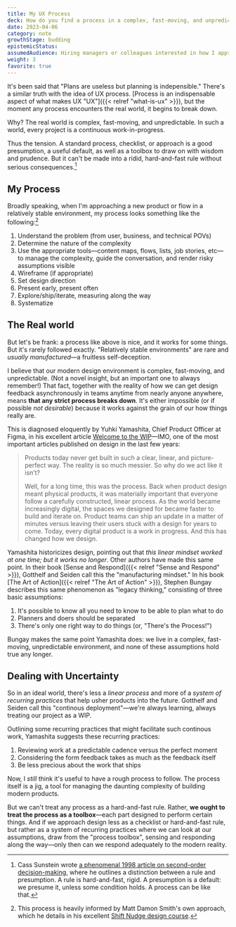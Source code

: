 ```yaml
---
title: My UX Process
deck: How do you find a process in a complex, fast-moving, and unpredictable environment?
date: 2023-04-06
category: note
growthStage: budding
epistemicStatus: 
assumedAudience: Hiring managers or colleagues interested in how I approach UX as a process. Nothing novel here if you've been following industry trends for awhile, but it's worthwhile to me to collect my POV in one place!
weight: 3
favorite: true
---
```


It's been said that "Plans are useless but planning is indepensible." There's a similar truth with the idea of UX process. [Process is an indispensable aspect of what makes UX "UX"]({{< relref "what-is-ux" >}}), but the moment any process encounters the real world, it begins to break down.

Why? The real world is complex, fast-moving, and unpredictable. In such a world, every project is a continuous work-in-progress.

Thus the tension. A standard process, checklist, or approach is a good presumption, a useful default, as well as a toolbox to draw on with wisdom and prudence. But it can't be made into a ridid, hard-and-fast rule without serious consequences.[^1]

## My Process
Broadly speaking, when I'm approaching a new product or flow in a relatively stable environment, my process looks something like the following:[^2]

1. Understand the problem (from user, business, and technical POVs)
2. Determine the nature of the complexity
3. Use the appropriate tools—content maps, flows, lists, job stories, etc—to manage the complexity, guide the conversation, and render risky assumptions visible
4. Wireframe (if appropriate)
5. Set design direction
6. Present early, present often
7. Explore/ship/iterate, measuring along the way
8. Systematize

## The Real world
But let's be frank: a process like above is nice, and it works for some things. But it's rarely followed exactly. "Relatively stable environments" are rare and _usually manufactured_—a fruitless self-deception.

I believe that our modern design environment is complex, fast-moving, and unpredictable. (Not a novel insight, but an important one to always remember!) That fact, together with the reality of how we can get design feedback asynchronously in teams anytime from nearly anyone anywhere, means **that any strict process breaks down**. It's either impossible (or if possible _not desirable_) because it works against the grain of our how things really are.

This is diagnosed eloquently by Yuhki Yamashita, Chief Product Officer at Figma, in his excellent article [Welcome to the WIP](https://www.figma.com/blog/welcome-to-the-wip/)—IMO, one of the most important articles published on design in the last few years:

> Products today never get built in such a clear, linear, and picture-perfect way. The reality is so much messier. So why do we act like it isn’t?  
>   
> Well, for a long time, this was the process. Back when product design meant physical products, it was materially important that everyone follow a carefully constructed, linear process. As the world became increasingly digital, the spaces we designed for became faster to build and iterate on. Product teams can ship an update in a matter of minutes versus leaving their users stuck with a design for years to come. Today, every digital product is a work in progress. And this has changed how we design.

Yamashita historicizes design, pointing out that _this linear mindset worked at one time; but it works no longer_. Other authors have made this same point. In their book [Sense and Respond]({{< relref "Sense and Respond" >}}), Gotthelf and Seiden call this the "manufacturing mindset." In his book [The Art of Action]({{< relref "The Art of Action" >}}), Stephen Bungay describes this same phenomenon as "legacy thinking," consisting of three basic assumptions:

1. It's possible to know all you need to know to be able to plan what to do
2. Planners and doers should be separated
3. There's only one right way to do things (or, "There's the Process!")

Bungay makes the same point Yamashita does: we live in a complex, fast-moving, unpredictable environment, and none of these assumptions hold true any longer.

## Dealing with Uncertainty
So in an ideal world, there's less a _linear process_ and more of a _system of recurring practices_ that help usher products into the future. Gotthelf and Seiden call this "continous deployment"—we're always learning, always treating our project as a WIP.

Outlining some recurring practices that might facilitate such continous work, Yamashita suggests these recurring practices:

1. Reviewing work at a predictable cadence versus the perfect moment
2. Considering the form feedback takes as much as the feedback itself
3. Be less precious about the work that ships

Now, I _still_ think it's useful to have a rough process to follow. The process itself is a jig, a tool for managing the daunting complexity of building modern products.

But we can't treat any process as a hard-and-fast rule. Rather, **we ought to treat the process as a toolbox**—each part designed to perform certain things. And if we approach design less as a checklist or hard-and-fast rule, but rather as a system of recurring practices where we can look at our assumptions, draw from the "process toolbox", sensing and responding along the way—only then can we respond adequately to the modern reality.

[^1]: Cass Sunstein wrote [a phenomenal 1998 article on second-order decision-making](https://chicagounbound.uchicago.edu/cgi/viewcontent.cgi?article=1437&context=law_and_economics), where he outlines a distinction between a rule and presumption. A rule is hard-and-fast, rigid. A presumption is a default: we presume it, unless some condition holds. A process can be like that.

[^2]: This process is heavily informed by Matt Damon Smith's own approach, which he details in his excellent [Shift Nudge design course](https://shiftnudge.com/).
